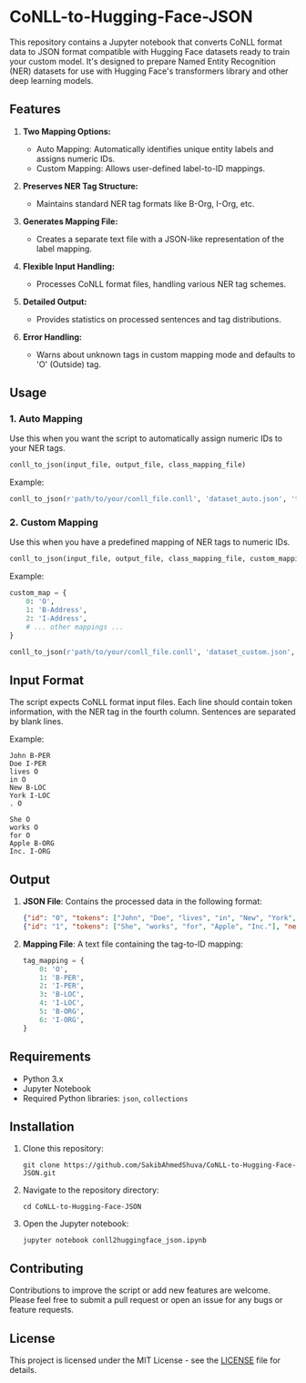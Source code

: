 # CoNLL-to-Hugging-Face-JSON

This repository contains a Jupyter notebook that converts CoNLL format data to JSON format compatible with Hugging Face datasets ready to train your custom model. It's designed to prepare Named Entity Recognition (NER) datasets for use with Hugging Face's transformers library and other deep learning models.

## Features

1. **Two Mapping Options:**
   - Auto Mapping: Automatically identifies unique entity labels and assigns numeric IDs.
   - Custom Mapping: Allows user-defined label-to-ID mappings.

2. **Preserves NER Tag Structure:**
   - Maintains standard NER tag formats like B-Org, I-Org, etc.

3. **Generates Mapping File:**
   - Creates a separate text file with a JSON-like representation of the label mapping.

4. **Flexible Input Handling:**
   - Processes CoNLL format files, handling various NER tag schemes.

5. **Detailed Output:**
   - Provides statistics on processed sentences and tag distributions.

6. **Error Handling:**
   - Warns about unknown tags in custom mapping mode and defaults to 'O' (Outside) tag.

## Usage

### 1. Auto Mapping

Use this when you want the script to automatically assign numeric IDs to your NER tags.

```python
conll_to_json(input_file, output_file, class_mapping_file)
```

Example:
```python
conll_to_json(r'path/to/your/conll_file.conll', 'dataset_auto.json', 'tag_mapping_auto.txt')
```

### 2. Custom Mapping

Use this when you have a predefined mapping of NER tags to numeric IDs.

```python
conll_to_json(input_file, output_file, class_mapping_file, custom_mapping=custom_map)
```

Example:
```python
custom_map = {
    0: 'O',
    1: 'B-Address',
    2: 'I-Address',
    # ... other mappings ...
}

conll_to_json(r'path/to/your/conll_file.conll', 'dataset_custom.json', 'tag_mapping_custom.txt', custom_mapping=custom_map)
```

## Input Format

The script expects CoNLL format input files. Each line should contain token information, with the NER tag in the fourth column. Sentences are separated by blank lines.

Example:
```
John B-PER
Doe I-PER
lives O
in O
New B-LOC
York I-LOC
. O

She O
works O
for O
Apple B-ORG
Inc. I-ORG
```

## Output

1. **JSON File**: Contains the processed data in the following format:
   ```json
   {"id": "0", "tokens": ["John", "Doe", "lives", "in", "New", "York", "."], "ner_tags": [1, 2, 0, 0, 3, 4, 0]}
   {"id": "1", "tokens": ["She", "works", "for", "Apple", "Inc."], "ner_tags": [0, 0, 0, 5, 6]}
   ```

2. **Mapping File**: A text file containing the tag-to-ID mapping:
   ```python
   tag_mapping = {
       0: 'O',
       1: 'B-PER',
       2: 'I-PER',
       3: 'B-LOC',
       4: 'I-LOC',
       5: 'B-ORG',
       6: 'I-ORG',
   }
   ```

## Requirements

- Python 3.x
- Jupyter Notebook
- Required Python libraries: `json`, `collections`

## Installation

1. Clone this repository:
   ```
   git clone https://github.com/SakibAhmedShuva/CoNLL-to-Hugging-Face-JSON.git
   ```
2. Navigate to the repository directory:
   ```
   cd CoNLL-to-Hugging-Face-JSON
   ```
3. Open the Jupyter notebook:
   ```
   jupyter notebook conll2huggingface_json.ipynb
   ```

## Contributing

Contributions to improve the script or add new features are welcome. Please feel free to submit a pull request or open an issue for any bugs or feature requests.

## License

This project is licensed under the MIT License - see the [LICENSE](LICENSE) file for details.
